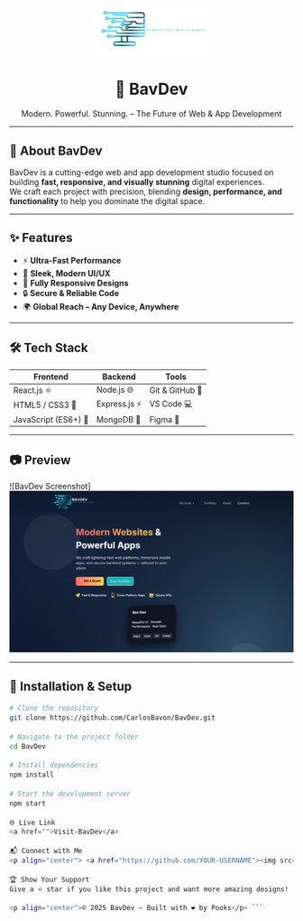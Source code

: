 <!-- Banner / Cover Image -->
<p align="center">
  <img src="./src/images/LOGO.png" alt="BavDev Logo" width="200"/>
</p>

<h1 align="center">🚀 BavDev</h1>
<p align="center">Modern. Powerful. Stunning. – The Future of Web & App Development</p>

---

## 📌 About BavDev
BavDev is a cutting-edge web and app development studio focused on building **fast, responsive, and visually stunning** digital experiences.  
We craft each project with precision, blending **design, performance, and functionality** to help you dominate the digital space.

---

## ✨ Features
- ⚡ **Ultra-Fast Performance**
- 🎨 **Sleek, Modern UI/UX**
- 📱 **Fully Responsive Designs**
- 🔒 **Secure & Reliable Code**
- 🌍 **Global Reach – Any Device, Anywhere**

---

## 🛠️ Tech Stack
| Frontend | Backend | Tools |
|----------|---------|-------|
| React.js ⚛️ | Node.js 🌐 | Git & GitHub 🐙 |
| HTML5 / CSS3 🎨 | Express.js ⚡ | VS Code 💻 |
| JavaScript (ES6+) 📜 | MongoDB 🍃 | Figma 🎯 |

---

## 📷 Preview
![BavDev Screenshot]<a href="/"><img src="./src/images/Screenshot 2025-08-10 011204.png" alt="ScreenShot"/></a>

---

## 🚀 Installation & Setup
```bash
# Clone the repository
git clone https://github.com/CarlosBavon/BavDev.git

# Navigate to the project folder
cd BavDev

# Install dependencies
npm install

# Start the development server
npm start

🌐 Live Link
<a href="">Visit-BavDev</a>

📬 Connect with Me
<p align="center"> <a href="https://github.com/YOUR-USERNAME"><img src="https://img.shields.io/badge/GitHub-000?logo=github&logoColor=white" /></a> <a href="https://twitter.com/YOUR-TWITTER"><img src="https://img.shields.io/badge/Twitter-1DA1F2?logo=twitter&logoColor=white" /></a> <a href="https://linkedin.com/in/YOUR-LINKEDIN"><img src="https://img.shields.io/badge/LinkedIn-0A66C2?logo=linkedin&logoColor=white" /></a> <a href="mailto:your@email.com"><img src="https://img.shields.io/badge/Email-D14836?logo=gmail&logoColor=white" /></a> </p>

🏆 Show Your Support
Give a ⭐ star if you like this project and want more amazing designs!

<p align="center">© 2025 BavDev – Built with ❤️ by Pooks</p> ```